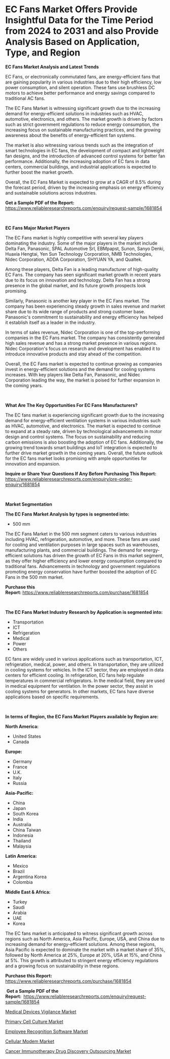 <p><h1>EC Fans Market Offers Provide Insightful Data for the Time Period from 2024 to 2031 and also Provide Analysis Based on Application, Type, and Region</h1></p><p><strong>EC Fans Market Analysis and Latest Trends</strong></p>
<p><p>EC Fans, or electronically commutated fans, are energy-efficient fans that are gaining popularity in various industries due to their high efficiency, low power consumption, and silent operation. These fans use brushless DC motors to achieve better performance and energy savings compared to traditional AC fans.</p><p>The EC Fans Market is witnessing significant growth due to the increasing demand for energy-efficient solutions in industries such as HVAC, automotive, electronics, and others. The market growth is driven by factors such as strict government regulations to reduce energy consumption, the increasing focus on sustainable manufacturing practices, and the growing awareness about the benefits of energy-efficient fan systems.</p><p>The market is also witnessing various trends such as the integration of smart technologies in EC fans, the development of compact and lightweight fan designs, and the introduction of advanced control systems for better fan performance. Additionally, the increasing adoption of EC fans in data centers, commercial buildings, and industrial applications is expected to further boost the market growth.</p><p>Overall, the EC Fans Market is expected to grow at a CAGR of 8.5% during the forecast period, driven by the increasing emphasis on energy efficiency and sustainable solutions across industries.</p></p>
<p><strong>Get a Sample PDF of the Report:&nbsp;</strong> <a href="https://www.reliableresearchreports.com/enquiry/request-sample/1681854">https://www.reliableresearchreports.com/enquiry/request-sample/1681854</a></p>
<p>&nbsp;</p>
<p><strong>EC Fans Major Market Players</strong></p>
<p><p>The EC Fans market is highly competitive with several key players dominating the industry. Some of the major players in the market include Delta Fan, Panasonic, SPAL Automotive Srl, EBMpapst, Sunon, Sanyo Denki, Huaxia Hengtai, Yen Sun Technology Corporation, NMB Technologies, Nidec Corporation, ADDA Corporation, SHYUAN YA, and Qualtek.</p><p>Among these players, Delta Fan is a leading manufacturer of high-quality EC Fans. The company has seen significant market growth in recent years due to its focus on innovation and technology. Delta Fan has a strong presence in the global market, and its future growth prospects look promising.</p><p>Similarly, Panasonic is another key player in the EC Fans market. The company has been experiencing steady growth in sales revenue and market share due to its wide range of products and strong customer base. Panasonic's commitment to sustainability and energy efficiency has helped it establish itself as a leader in the industry.</p><p>In terms of sales revenue, Nidec Corporation is one of the top-performing companies in the EC Fans market. The company has consistently generated high sales revenue and has a strong market presence in various regions. Nidec Corporation's focus on research and development has enabled it to introduce innovative products and stay ahead of the competition.</p><p>Overall, the EC Fans market is expected to continue growing as companies invest in energy-efficient solutions and the demand for cooling systems increases. With key players like Delta Fan, Panasonic, and Nidec Corporation leading the way, the market is poised for further expansion in the coming years.</p></p>
<p>&nbsp;</p>
<p><strong>What Are The Key Opportunities For EC Fans Manufacturers?</strong></p>
<p><p>The EC fans market is experiencing significant growth due to the increasing demand for energy-efficient ventilation systems in various industries such as HVAC, automotive, and electronics. The market is expected to continue to expand at a steady rate, driven by technological advancements in motor design and control systems. The focus on sustainability and reducing carbon emissions is also boosting the adoption of EC fans. Additionally, the growing trend towards smart buildings and IoT integration is expected to further drive market growth in the coming years. Overall, the future outlook for the EC fans market looks promising with ample opportunities for innovation and expansion.</p></p>
<p><strong>Inquire or Share Your Questions If Any Before Purchasing This Report:</strong> <a href="https://www.reliableresearchreports.com/enquiry/pre-order-enquiry/1681854">https://www.reliableresearchreports.com/enquiry/pre-order-enquiry/1681854</a></p>
<p>&nbsp;</p>
<p><strong>Market Segmentation</strong></p>
<p><strong>The EC Fans Market Analysis by types is segmented into:</strong></p>
<p><ul><li>500 mm</li></ul></p>
<p><p>The EC Fans Market in the 500 mm segment caters to various industries including HVAC, refrigeration, automotive, and more. These fans are used for cooling and ventilation purposes in large spaces such as warehouses, manufacturing plants, and commercial buildings. The demand for energy-efficient solutions has driven the growth of EC Fans in this market segment, as they offer higher efficiency and lower energy consumption compared to traditional fans. Advancements in technology and government regulations promoting energy conservation have further boosted the adoption of EC Fans in the 500 mm market.</p></p>
<p><strong>Purchase this Report:&nbsp;</strong><a href="https://www.reliableresearchreports.com/purchase/1681854">https://www.reliableresearchreports.com/purchase/1681854</a></p>
<p>&nbsp;</p>
<p><strong>The EC Fans Market Industry Research by Application is segmented into:</strong></p>
<p><ul><li>Transportation</li><li>ICT</li><li>Refrigeration</li><li>Medical</li><li>Power</li><li>Others</li></ul></p>
<p><p>EC fans are widely used in various applications such as transportation, ICT, refrigeration, medical, power, and others. In transportation, they are utilized in cooling systems for vehicles. In the ICT sector, they are employed in data centers for efficient cooling. In refrigeration, EC fans help regulate temperatures in commercial refrigerators. In the medical field, they are used in medical equipment for ventilation. In the power sector, they assist in cooling systems for generators. In other markets, EC fans have diverse applications based on specific requirements.</p></p>
<p>&nbsp;</p>
<p><strong>In terms of Region, the EC Fans Market Players available by Region are:</strong></p>
<p>
    <p> <strong> North America: </strong>
        <ul>
            <li>United States</li>
            <li>Canada</li>
        </ul>
        </p> 
    <p> <strong> Europe: </strong>
        <ul>
            <li>Germany</li>
            <li>France</li>
            <li>U.K.</li>
            <li>Italy</li>
            <li>Russia</li>
        </ul>
        </p> 
    <p> <strong> Asia-Pacific: </strong>
        <ul>
            <li>China</li>
            <li>Japan</li>
            <li>South Korea</li>
            <li>India</li>
            <li>Australia</li>
            <li>China Taiwan</li>
            <li>Indonesia</li>
            <li>Thailand</li>
            <li>Malaysia</li>
        </ul>
        </p> 
    <p> <strong> Latin America: </strong>
        <ul>
            <li>Mexico</li>
            <li>Brazil</li>
            <li>Argentina Korea</li>
            <li>Colombia</li>
        </ul>
        </p> 
    <p> <strong> Middle East & Africa: </strong>
        <ul>
            <li>Turkey</li>
            <li>Saudi</li>
            <li>Arabia</li>
            <li>UAE</li>
            <li>Korea</li>
        </ul>
    </p>
    </p>
<p><p>The EC fans market is anticipated to witness significant growth across regions such as North America, Asia Pacific, Europe, USA, and China due to increasing demand for energy-efficient solutions. Among these regions, Asia Pacific is expected to dominate the market with a market share of 35%, followed by North America at 25%, Europe at 20%, USA at 15%, and China at 5%. This growth is attributed to stringent energy efficiency regulations and a growing focus on sustainability in these regions.</p></p>
<p><strong>Purchase this Report: </strong><a href="https://www.reliableresearchreports.com/purchase/1681854">https://www.reliableresearchreports.com/purchase/1681854</a></p>
<p>&nbsp;<strong>Get a Sample PDF of the Report:&nbsp;&nbsp;</strong><a href="https://www.reliableresearchreports.com/enquiry/request-sample/1681854">https://www.reliableresearchreports.com/enquiry/request-sample/1681854</a></p>
<p><strong></strong></p>
<p><p><a href="https://medium.com/@liamblick633/medical-devices-vigilance-market-the-key-to-successful-business-strategy-forecast-till-2031-c4f5d1f0a619">Medical Devices Vigilance Market</a></p><p><a href="https://medium.com/@liamblick633/primary-cell-culture-market-trends-and-market-analysis-forecasted-for-period-2024-2031-6aefc63bf266">Primary Cell Culture Market</a></p><p><a href="https://medium.com/@liamblick633/employee-recognition-software-market-trends-forecast-and-competitive-analysis-to-2031-6692a804e5d1">Employee Recognition Software Market</a></p><p><a href="https://medium.com/p/09a0ca4a6187/edit">Cellular Modem Market</a></p><p><a href="https://medium.com/@liamblick633/cancer-immunotherapy-drug-discovery-outsourcing-market-trends-forecast-and-competitive-analysis-cdcb7f16890e">Cancer Immunotherapy Drug Discovery Outsourcing Market</a></p></p>
